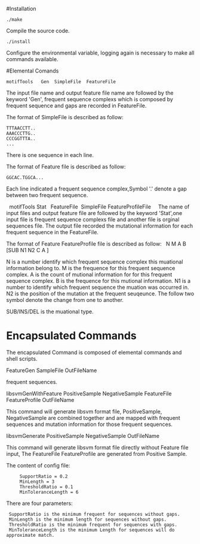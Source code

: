#Installation

    ./make 
 
Compile the source code.
 
    ./install
   
Configure the environmental variable, logging again is necessary to make all commands available.


#Elemental Comands 

    motifTools   Gen  SimpleFile  FeatureFile 
  
The input file name and output feature file name are followed by the keyword 'Gen', frequent sequence complexs which is composed by frequent sequence and gaps are recorded in FeatureFile. 

The format of SimpleFile is described as follow:

    TTTAACCTT.. 
    AAACCCTTG.. 
    CCCGGTTTA..
    ...
    
There is one sequence in each line.

 
The format of Feature file is described as follow:

    GGCAC.TGGCA...
    
Each line indicated a frequent sequence complex,Symbol '.' denote  a gap between two frequent sequence.    

    motifTools  Stat   FeatureFile  SimpleFile  FeatureProfileFile
   
  The name of input files and output feature file are followed by the keyword 'Stat',one input file is frequent sequence complexs file and another file is orginal sequences 
file. The output file recorded the mutational information for each  frequent sequence in 
the FeatureFile. 

The format of Feature FeatureProfile  file is described as follow:
 
    N   M 
    A
    B [SUB N1 N2 C A ]
    
    
N is a number identify which frequent sequence complex this muational information belong to. 
M is the frequence for this frequent sequence complex. 
A is the count of mutional information for for this frequent sequence complex.
B is the frequence for this mutional information. 
N1 is a number to identify which frequent sequence the muation was occurred in. 
N2 is the position of the mutation at the frequent seuqeunce. 
The follow two symbol denote the change from one to another. 

SUB/INS/DEL is the muational type. 
















 
# Encapsulated Commands

The encapsulated Command is composed of elemental commands and shell scripts.  

  FeatureGen   SampleFile  OutFileName

frequent sequences.

libsvmGenWithFeature PositiveSample NegativeSample FeatureFile FeatureProfile OutFileName

  This command will generate libsvm format file, PositiveSample, NegativeSample are combined together and are mapped with frequent sequences and mutation information for those frequent sequences.

libsvmGenerate  PositiveSample  NegativeSample  OutFileName

  This command will generate libsvm format file directly without Feature file input, The FeatureFile FeatureProfile are generated from Positive Sample.



The content of config file:

         SupportRatio = 0.2
         MinLength = 3
         ThresholdRatio = 0.1
         MinToleranceLength = 6

There are four parameters:

     SupportRatio is the minimum frequent for sequences without gaps.
     MinLength is the minimum length for sequences without gaps.
     ThresholdRatio is the minimum frequent for sequences with gaps.
     MinToleranceLength is the minimum Length for sequences will do approximate match.

